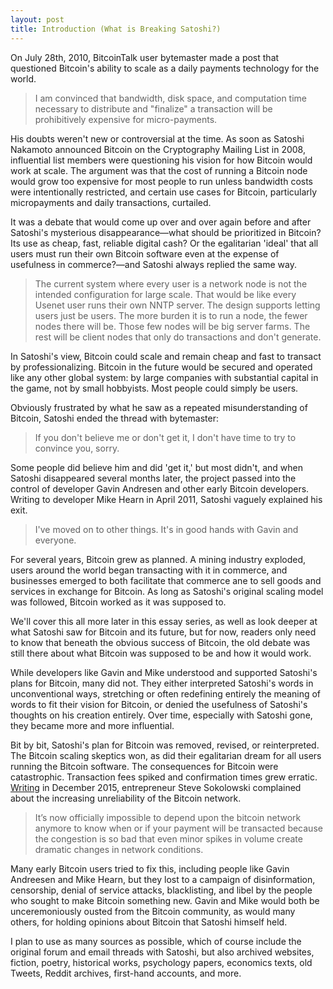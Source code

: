 ```yaml
---
layout: post
title: Introduction (What is Breaking Satoshi?)
---
```


On July 28th, 2010, BitcoinTalk user bytemaster made a post that questioned Bitcoin's ability to scale as a daily payments technology for the world.

>I am convinced that bandwidth, disk space, and computation time necessary to distribute and "finalize" a transaction will be prohibitively expensive for micro-payments.

His doubts weren't new or controversial at the time. As soon as Satoshi Nakamoto announced Bitcoin on the Cryptography Mailing List in 2008, influential list members were questioning his vision for how Bitcoin would work at scale. The argument was that the cost of running a Bitcoin node would grow too expensive for most people to run unless bandwidth costs were intentionally restricted, and certain use cases for Bitcoin, particularly micropayments and daily transactions, curtailed.

It was a debate that would come up over and over again before and after Satoshi's mysterious disappearance—what should be prioritized in Bitcoin? Its use as cheap, fast, reliable digital cash? Or the egalitarian 'ideal' that all users must run their own Bitcoin software even at the expense of usefulness in commerce?—and Satoshi always replied the same way.

>The current system where every user is a network node is not the intended configuration for large scale.  That would be like every Usenet user runs their own NNTP server.  The design supports letting users just be users.  The more burden it is to run a node, the fewer nodes there will be.  Those few nodes will be big server farms.  The rest will be client nodes that only do transactions and don't generate.

In Satoshi's view, Bitcoin could scale and remain cheap and fast to transact by professionalizing. Bitcoin in the future would be secured and operated like any other global system: by large companies with substantial capital in the game, not by small hobbyists. Most people could simply be users.

Obviously frustrated by what he saw as a repeated misunderstanding of Bitcoin, Satoshi ended the thread with bytemaster:

>If you don't believe me or don't get it, I don't have time to try to convince you, sorry.

Some people did believe him and did 'get it,' but most didn't, and when Satoshi disappeared several months later, the project passed into the control of developer Gavin Andresen and other early Bitcoin developers. Writing to developer Mike Hearn in April 2011, Satoshi vaguely explained his exit.

> I've moved on to other things.  It's in good hands with Gavin and everyone.

For several years, Bitcoin grew as planned. A mining industry exploded, users around the world began transacting with it in commerce, and businesses emerged to both facilitate that commerce ane to sell goods and services in exchange for Bitcoin. As long as Satoshi's original scaling model was followed, Bitcoin worked as it was supposed to.

We'll cover this all more later in this essay series, as well as look deeper at what Satoshi saw for Bitcoin and its future, but for now, readers only need to know that beneath the obvious success of Bitcoin, the old debate was still there about what Bitcoin was supposed to be and how it would work.

While developers like Gavin and Mike understood and supported Satoshi's plans for Bitcoin, many did not. They either interpreted Satoshi's words in unconventional ways, stretching or often redefining entirely the meaning of words to fit their vision for Bitcoin, or denied the usefulness of Satoshi's thoughts on his creation entirely. Over time, especially with Satoshi gone, they became more and more influential. 

Bit by bit, Satoshi's plan for Bitcoin was removed, revised, or reinterpreted. The Bitcoin scaling skeptics won, as did their egalitarian dream for all users running the Bitcoin software. The consequences for Bitcoin were catastrophic. Transaction fees spiked and confirmation times grew erratic. [Writing](https://forums.prohashing.com/viewtopic.php?f=11&t=679) in December 2015, entrepreneur Steve Sokolowski complained about the increasing unreliability of the Bitcoin network.

> It’s now officially impossible to depend upon the bitcoin network anymore to know when or if your payment will be transacted because the congestion is so bad that even minor spikes in volume create dramatic changes in network conditions.

Many early Bitcoin users tried to fix this, including people like Gavin Andreesen and Mike Hearn, but they lost to a campaign of disinformation, censorship, denial of service attacks, blacklisting, and libel by the people who sought to make Bitcoin something new. Gavin and Mike would both be unceremoniously ousted from the Bitcoin community, as would many others, for holding opinions about Bitcoin that Satoshi himself held.


I plan to use as many sources as possible, which of course include the original forum and email threads with Satoshi, but also archived websites, fiction, poetry, historical works, psychology papers, economics texts, old Tweets, Reddit archives, first-hand accounts, and more.



